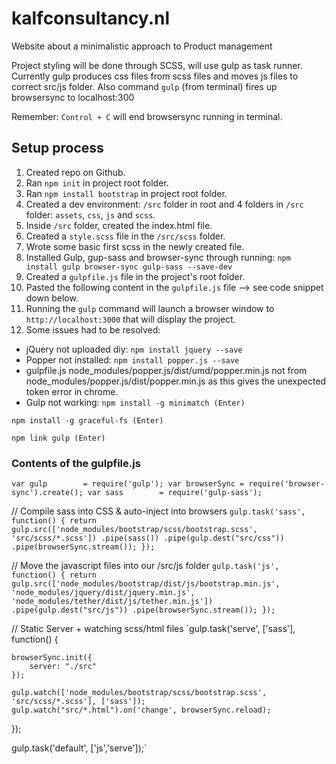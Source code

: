 # kalfconsultancy.nl

Website about a minimalistic approach to Product management

Project styling will be done through SCSS, will use gulp as task runner. 
Currently gulp produces css files from scss files and moves js files to correct src/js folder. 
Also command `gulp` (from terminal) fires up browsersync to localhost:300

Remember: `Control + C` will end browsersync running in terminal.

## Setup process 

1. Created repo on Github.
2. Ran `npm init` in project root folder.
3. Ran `npm install bootstrap` in project root folder.
4. Created a dev environment: `/src` folder in root and 4 folders in `/src` folder: `assets`, `css`, `js` and `scss`.
5. Inside `/src` folder, created the index.html file.
6. Created a `style.scss` file in the `/src/scss` folder.
7. Wrote some basic first scss in the newly created file.
8. Installed Gulp, gup-sass and browser-sync through running: `npm install gulp browser-sync gulp-sass --save-dev`
9. Created a `gulpfile.js` file in the project's root folder.
10. Pasted the following content in the `gulpfile.js` file --> see code snippet down below.
11. Running the `gulp` command will launch a browser window to `http://localhost:3000` that will display the project.
12. Some issues had to be resolved:
- jQuery not uploaded diy: `npm install jquery --save` 
- Popper not installed: `npm install popper.js --save` 
- gulpfile.js node_modules/popper.js/dist/umd/popper.min.js not from node_modules/popper.js/dist/popper.min.js as this gives the unexpected token error in chrome.
- Gulp not working: 
`npm install -g minimatch (Enter)`

`npm install -g graceful-fs (Enter)`

`npm link gulp (Enter)`

### Contents of the gulpfile.js 

`var gulp        = require('gulp');
var browserSync = require('browser-sync').create();
var sass        = require('gulp-sass');`

// Compile sass into CSS & auto-inject into browsers
`gulp.task('sass', function() {
    return gulp.src(['node_modules/bootstrap/scss/bootstrap.scss', 'src/scss/*.scss'])
        .pipe(sass())
        .pipe(gulp.dest("src/css"))
        .pipe(browserSync.stream());
});`

// Move the javascript files into our /src/js folder
`gulp.task('js', function() {
    return gulp.src(['node_modules/bootstrap/dist/js/bootstrap.min.js', 'node_modules/jquery/dist/jquery.min.js', 'node_modules/tether/dist/js/tether.min.js'])
        .pipe(gulp.dest("src/js"))
        .pipe(browserSync.stream());
});`

// Static Server + watching scss/html files
`gulp.task('serve', ['sass'], function() {

    browserSync.init({
        server: "./src"  
    });

    gulp.watch(['node_modules/bootstrap/scss/bootstrap.scss', 'src/scss/*.scss'], ['sass']);
    gulp.watch("src/*.html").on('change', browserSync.reload);
});

gulp.task('default', ['js','serve']);`
